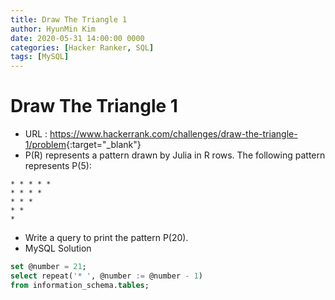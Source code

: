```yaml
---
title: Draw The Triangle 1
author: HyunMin Kim
date: 2020-05-31 14:00:00 0000
categories: [Hacker Ranker, SQL]
tags: [MySQL]
---
```


# Draw The Triangle 1

- URL : <https://www.hackerrank.com/challenges/draw-the-triangle-1/problem>{:target="_blank"}
- P(R) represents a pattern drawn by Julia in R rows. The following pattern represents P(5):

```
* * * * * 
* * * * 
* * * 
* * 
*
```

- Write a query to print the pattern P(20).
- MySQL Solution

```sql
set @number = 21;
select repeat('* ', @number := @number - 1) 
from information_schema.tables;
```